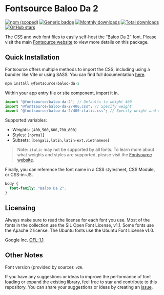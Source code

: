 # Fontsource Baloo Da 2

[![npm (scoped)](https://img.shields.io/npm/v/@fontsource/baloo-da-2?color=brightgreen)](https://www.npmjs.com/package/@fontsource/baloo-da-2) [![Generic badge](https://img.shields.io/badge/fontsource-passing-brightgreen)](https://github.com/fontsource/fontsource) [![Monthly downloads](https://badgen.net/npm/dm/@fontsource/baloo-da-2)](https://github.com/fontsource/fontsource) [![Total downloads](https://badgen.net/npm/dt/@fontsource/baloo-da-2)](https://github.com/fontsource/fontsource) [![GitHub stars](https://img.shields.io/github/stars/fontsource/fontsource.svg?style=social&label=Star)](https://github.com/fontsource/fontsource/stargazers)

The CSS and web font files to easily self-host the “Baloo Da 2” font. Please visit the main [Fontsource website](https://fontsource.org/fonts/baloo-da-2) to view more details on this package.

## Quick Installation

Fontsource offers multiple methods to import the CSS, including using a bundler like Vite or using SASS. You can find full documentation [here](https://fontsource.org/docs/getting-started/introduction).

```javascript
npm install @fontsource/baloo-da-2
```

Within your app entry file or site component, import it in.

```javascript
import "@fontsource/baloo-da-2"; // Defaults to weight 400
import "@fontsource/baloo-da-2/400.css"; // Specify weight
import "@fontsource/baloo-da-2/400-italic.css"; // Specify weight and style
```

Supported variables:
- Weights: `[400,500,600,700,800]`
- Styles: `[normal]`
- Subsets: `[bengali,latin,latin-ext,vietnamese]`

> Note: `italic` may not be supported by all fonts. To learn more about what weights and styles are supported, please visit the [Fontsource website](https://fontsource.org/fonts/baloo-da-2).

Finally, you can reference the font name in a CSS stylesheet, CSS Module, or CSS-in-JS.

```css
body {
  font-family: "Baloo Da 2";
}
```

## Licensing
Always make sure to read the license for each font you use. Most of the fonts in the collection use the SIL Open Font License, v1.1. Some fonts use the Apache 2 license. The Ubuntu fonts use the Ubuntu Font License v1.0.

Google Inc.
[OFL-1.1](http://scripts.sil.org/OFL)

## Other Notes
Font version (provided by source): `v26`.

If you have any suggestions or ideas to improve the performance of font loading or expand the existing library, feel free to star and contribute to this repository. You can share your suggestions or ideas by creating an [issue](https://github.com/fontsource/fontsource/issues).